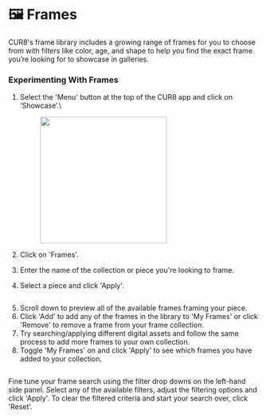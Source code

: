 # 🖼️ Frames

CUR8's frame library includes a growing range of frames for you to choose from with filters like color, age, and shape to help you find the exact frame you’re looking for to showcase in galleries.

### Experimenting With Frames



1.  Select the 'Menu' button at the top of the CUR8 app and click on ‘Showcase’.\


    <figure><img src="../../.gitbook/assets/Screenshot 2025-01-03 at 10.48.05.png" alt="" width="254"><figcaption></figcaption></figure>
2. Click on 'Frames'.
3. Enter the name of the collection or piece you're looking to frame.
4. Select a piece and click 'Apply'.

<figure><img src="../../.gitbook/assets/Screenshot 2025-01-03 at 12.24.01.png" alt=""><figcaption></figcaption></figure>

5. Scroll down to preview all of the available frames framing your piece.&#x20;
6. Click 'Add' to add any of the frames in the library to 'My Frames' or click 'Remove' to remove a frame from your frame collection.
7. Try searching/applying different digital assets and follow the same process to add more frames to your own collection.&#x20;
8. Toggle 'My Frames' on and click 'Apply' to see which frames you have added to your collection.

<figure><img src="../../.gitbook/assets/Screenshot 2025-01-03 at 12.27.46.png" alt=""><figcaption></figcaption></figure>

Fine tune your frame search using the filter drop downs on the left-hand side panel. Select any of the available filters, adjust the filtering options and click 'Apply'. To clear the filtered criteria and start your search over, click 'Reset'.
